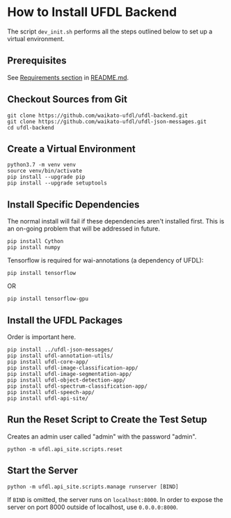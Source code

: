 # How to Install UFDL Backend

The script `dev_init.sh` performs all the steps outlined below
to set up a virtual environment.

## Prerequisites

See [Requirements section](README.md#requirements) in [README.md](README.md).

## Checkout Sources from Git

```
git clone https://github.com/waikato-ufdl/ufdl-backend.git
git clone https://github.com/waikato-ufdl/ufdl-json-messages.git
cd ufdl-backend
```

## Create a Virtual Environment

```
python3.7 -m venv venv
source venv/bin/activate
pip install --upgrade pip
pip install --upgrade setuptools
```

## Install Specific Dependencies

The normal install will fail if these dependencies aren't installed first. This
is an on-going problem that will be addressed in future.

```
pip install Cython
pip install numpy
```

Tensorflow is required for wai-annotations (a dependency of UFDL):

```
pip install tensorflow
```
OR
```
pip install tensorflow-gpu
```

## Install the UFDL Packages

Order is important here.

```
pip install ../ufdl-json-messages/
pip install ufdl-annotation-utils/
pip install ufdl-core-app/
pip install ufdl-image-classification-app/
pip install ufdl-image-segmentation-app/
pip install ufdl-object-detection-app/
pip install ufdl-spectrum-classification-app/
pip install ufdl-speech-app/
pip install ufdl-api-site/
```

## Run the Reset Script to Create the Test Setup

Creates an admin user called "admin" with the password "admin".

```
python -m ufdl.api_site.scripts.reset
```

## Start the Server

```
python -m ufdl.api_site.scripts.manage runserver [BIND]
```

If `BIND` is omitted, the server runs on `localhost:8000`.
In order to expose the server on port 8000 outside of localhost, 
use `0.0.0.0:8000`. 
